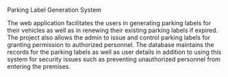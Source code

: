Parking Label Generation System  

The web application facilitates the users in generating parking labels for their vehicles as well as in renewing their existing parking labels if expired. The project also allows the admin to issue and control parking labels for granting permission to authorized personnel. The database maintains the records for the parking labels as well as user details in addition to using this system for security issues such as preventing unauthorized personnel from entering the premises.
